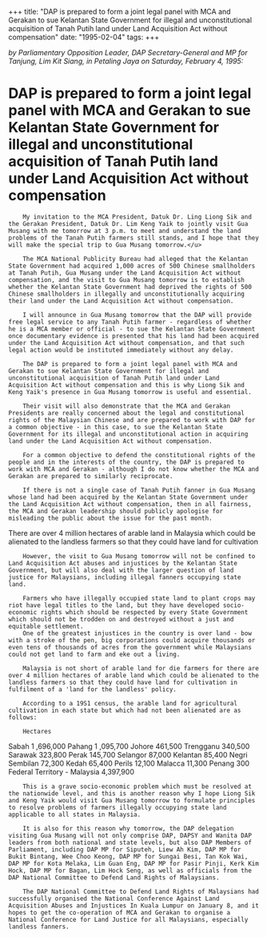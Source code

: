 +++ 
title: "DAP is prepared to form a joint legal panel with MCA and Gerakan to sue Kelantan State Government for illegal and unconstitutional acquisition of Tanah Putih land under Land Acquisition Act without compensation"
date: "1995-02-04"
tags:
+++

_by Parliamentary Opposition Leader, DAP Secretary-General and MP for Tanjung, Lim Kit Siang, in Petaling Jaya on Saturday, February 4, 1995:_

# DAP is prepared to form a joint legal panel with MCA and Gerakan to sue Kelantan State Government for illegal and unconstitutional acquisition of Tanah Putih land under Land Acquisition Act without compensation

		My invitation to the MCA President, Datuk Dr. Ling Liong Sik and the Gerakan President, Datuk Dr. Lim Keng Yaik to jointly visit Gua Musang with me tomorrow at 3 p.m. to meet and understand the land problems of the Tanah Putih farmers still stands, and I hope that they will make the special trip to Gua Musang tomorrow.</u>

		The MCA National Publicity Bureau had alleged that the Kelantan State Government had acquired 1,000 acres of 500 Chinese smallholders at Tanah Putih, Gua Musang under the Land Acquisition Act without compensation, and the visit to Gua Musang tomorrow is to establish whether the Kelantan State Government had deprived the rights of 500 Chinese smallholders in illegally and unconstitutionally acquiring their land under the Land Acquisition Act without compensation.

		I will announce in Gua Musang tomorrow that the DAP will provide free legal service to any Tanah Putih farmer - regardless of whether he is a MCA member or official - to sue the Kelantan State Government once documentary evidence is presented that his land had been acquired under the Land Acquisition Act without compensation, and that such legal action would be instituted immediately without any delay.

		The DAP is prepared to form a joint legal panel with MCA and Gerakan to sue Kelantan State Government for illegal and unconstitutional acquisition of Tanah Putih land under Land Acquisition Act without compensation and this is why Liong Sik and Keng Yaik's presence in Gua Musang tomorrow is useful and essential.

		Their visit will also demonstrate that the MCA and Gerakan Presidents are really concerned about the legal and constitutional rights of the Malaysian Chinese and are prepared to work with DAP for a common objective - in this case, to sue the Kelantan State Government for its illegal and unconstitutional action in acquiring land under the Land Acquisition Act without compensation.

		For a common objective to defend the constitutional rights of the people and in the interests of the country, the DAP is prepared to work with MCA and Gerakan - although I do not know whether the MCA and Gerakan are prepared to similarly reciprocate.

		If there is not a single case of Tanah Putih fanner in Gua Musang whose land had been acquired by the Kelantan State Government under the Land Acquisition Act without compensation, then in all fairness, the MCA and Gerakan leadership should publicly apologise for misleading the public about the issue for the past month.

There are over 4 million hectares of arable land in Malaysia which could be alienated to the landless farmers so that they could have land for cultivation

		However, the visit to Gua Musang tomorrow will not be confined to Land Acquisition Act abuses and injustices by the Kelantan State Government, but will also deal with the larger question of land justice for Malaysians, including illegal fanners occupying state land.

		Farmers who have illegally occupied state land to plant crops may riot have legal titles to the land, but they have developed socio-economic rights which should be respected by every State Government which should not be trodden on and destroyed without a just and equitable settlement.
		One of the greatest injustices in the country is over land - bow with a stroke of the pen, big corporations could acquire thousands or even tens of thousands of acres from the government while Malaysians could not get land to farm and eke out a living.

		Malaysia is not short of arable land for die farmers for there are over 4 million hectares of arable land which could be alienated to the landless farmers so that they could have land for cultivation in fulfilment of a 'land for the landless' policy.

		According to a 19S1 census, the arable land for agricultural cultivation in each state but which had not been alienated are as follows: 

		Hectares 
Sabah        		 1 ,696,000
Pahang        		1 ,095,700
Johore			461,500
Trengganu		340,500
Sarawak			323,800
Perak			145,700
Selangor			87,000
Kelantan			85,400
Negri Sembilan		72,300
Kedah			65,400
Perils			12,100
Malacca			11,300
Penang			300
Federal Territory	    	 -
Malaysia    		 4,397,900

		This is a grave socio-economic problem which must be resolved at the nationwide level, and this is another reason why I hope Liong Sik and Keng Yaik would visit Gua Musang tomorrow to formulate principles to resolve problems of farmers illegally occupying state land applicable to all states in Malaysia.

		It is also for this reason why tomorrow, the DAP delegation visiting Gua Musang will not only comprise DAP, DAPSY and Wanita DAP leaders from both national and state levels, but also DAP Members of Parliament, including DAP MP for Siputeh, Liew Ah Kim, DAP MP for Bukit Bintang, Wee Choo Keong, DAP MP for Sungai Besi, Tan Kok Wai, DAP MP for Kota Melaka, Lim Guan Eng, DAP MP for Pasir Pinji, Kerk Kim Hock, DAP MP for Bagan, Lim Hock Seng, as well as officials from the DAP National Committee to Defend Land Rights of Malaysians. 

		The DAP National Committee to Defend Land Rights of Malaysians had successfully organised the National Conference Against Land Acquisition Abuses and Injustices In Kuala Lumpur on January 8, and it hopes to get the co-operation of MCA and Gerakan to organise a National Conference for Land Justice for all Malaysians, especially landless fanners.
 
